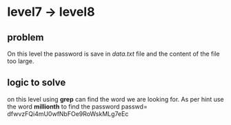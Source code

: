 # level7 -> level8

## problem 
On this level the password is save in _data.txt_ file and the content of the file too large. 

## logic to solve
on this level using **grep** can find the word we are looking for. As per hint use the word 
**millionth** to find the password
passwd= dfwvzFQi4mU0wfNbFOe9RoWskMLg7eEc